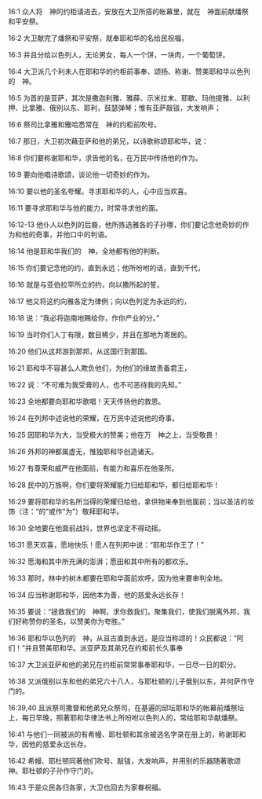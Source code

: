 <a id="1"></a>16:1  众人将　神的约柜请进去，安放在大卫所搭的帐幕里，就在　神面前献燔祭和平安祭。  

<a id="2"></a>16:2  大卫献完了燔祭和平安祭，就奉耶和华的名给民祝福，  

<a id="3"></a>16:3  并且分给以色列人，无论男女，每人一个饼，一块肉，一个葡萄饼。  

<a id="4"></a>16:4  大卫派几个利未人在耶和华的约柜前事奉、颂扬、称谢、赞美耶和华以色列的　神。  

<a id="5"></a>16:5  为首的是亚萨，其次是撒迦利雅、雅薛、示米拉末、耶歇、玛他提雅、以利押、比拿雅、俄别以东、耶利，鼓瑟弹琴；惟有亚萨敲钹，大发响声；  

<a id="6"></a>16:6  祭司比拿雅和雅哈悉常在　神的约柜前吹号。  

<a id="7"></a>16:7  那日，大卫初次藉亚萨和他的弟兄，以诗歌称颂耶和华，说：  

<a id="8"></a>16:8  你们要称谢耶和华，求告他的名，在万民中传扬他的作为。  

<a id="9"></a>16:9  要向他唱诗歌颂，谈论他一切奇妙的作为。  

<a id="10"></a>16:10  要以他的圣名夸耀。寻求耶和华的人，心中应当欢喜。  

<a id="11"></a>16:11  要寻求耶和华与他的能力，时常寻求他的面。  

<a id="12-13"></a>16:12-13  他仆人以色列的后裔，他所拣选雅各的子孙哪，你们要记念他奇妙的作为和他的奇事，并他口中的判语。  

<a id="14"></a>16:14  他是耶和华我们的　神，全地都有他的判断。  

<a id="15"></a>16:15  你们要记念他的约，直到永远；他所吩咐的话，直到千代，  

<a id="16"></a>16:16  就是与亚伯拉罕所立的约，向以撒所起的誓。  

<a id="17"></a>16:17  他又将这约向雅各定为律例；向以色列定为永远的约，  

<a id="18"></a>16:18  说：“我必将迦南地赐给你，作你产业的分。”  

<a id="19"></a>16:19  当时你们人丁有限，数目稀少，并且在那地为寄居的。  

<a id="20"></a>16:20  他们从这邦游到那邦，从这国行到那国。  

<a id="21"></a>16:21  耶和华不容甚么人欺负他们，为他们的缘故责备君王，  

<a id="22"></a>16:22  说：“不可难为我受膏的人，也不可恶待我的先知。”  

<a id="23"></a>16:23  全地都要向耶和华歌唱！天天传扬他的救恩。  

<a id="24"></a>16:24  在列邦中述说他的荣耀，在万民中述说他的奇事。  

<a id="25"></a>16:25  因耶和华为大，当受极大的赞美；他在万　神之上，当受敬畏！  

<a id="26"></a>16:26  外邦的神都属虚无，惟独耶和华创造诸天。  

<a id="27"></a>16:27  有尊荣和威严在他面前，有能力和喜乐在他圣所。  

<a id="28"></a>16:28  民中的万族啊，你们要将荣耀能力归给耶和华，都归给耶和华！  

<a id="29"></a>16:29  要将耶和华的名所当得的荣耀归给他，拿供物来奉到他面前；当以圣洁的妆饰（注：“的”或作“为”）敬拜耶和华。  

<a id="30"></a>16:30  全地要在他面前战抖，世界也坚定不得动摇。  

<a id="31"></a>16:31  愿天欢喜，愿地快乐！愿人在列邦中说：“耶和华作王了！”  

<a id="32"></a>16:32  愿海和其中所充满的澎湃；愿田和其中所有的都欢乐。  

<a id="33"></a>16:33  那时，林中的树木都要在耶和华面前欢呼，因为他来要审判全地。  

<a id="34"></a>16:34  应当称谢耶和华，因他本为善，他的慈爱永远长存！  

<a id="35"></a>16:35  要说：“拯救我们的　神啊，求你救我们，聚集我们，使我们脱离外邦，我们好称赞你的圣名，以赞美你为夸胜。”  

<a id="36"></a>16:36  耶和华以色列的　神，从亘古直到永远，是应当称颂的！众民都说：“阿们！”并且赞美耶和华。派亚萨及其弟兄在约柜前长久事奉　　  

<a id="37"></a>16:37  大卫派亚萨和他的弟兄在约柜前常常事奉耶和华，一日尽一日的职分。  

<a id="38"></a>16:38  又派俄别以东和他的弟兄六十八人，与耶杜顿的儿子俄别以东，并何萨作守门的。  

<a id="39,40"></a>16:39,40  且派祭司撒督和他弟兄众祭司，在基遍的邱坛耶和华的帐幕前燔祭坛上，每日早晚，照著耶和华律法书上所吩咐以色列人的，常给耶和华献燔祭。  

<a id="41"></a>16:41  与他们一同被派的有希幔、耶杜顿和其余被选名字录在册上的，称谢耶和华，因他的慈爱永远长存。  

<a id="42"></a>16:42  希幔、耶杜顿同著他们吹号、敲钹，大发响声，并用别的乐器随著歌颂　神。耶杜顿的子孙作守门的。  

<a id="43"></a>16:43  于是众民各归各家，大卫也回去为家眷祝福。　  
